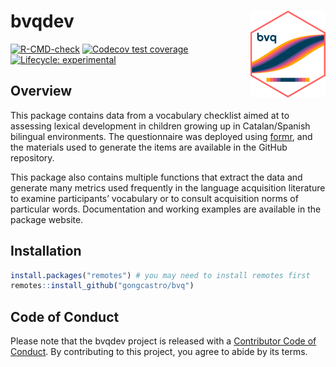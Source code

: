 # bvqdev <a href="gongcastro.github.io/bvqdev"><img src="man/figures/logo.png" align="right" height="139" /></a>
<!-- badges: start -->
[![R-CMD-check](https://github.com/gongcastro/bvq/actions/workflows/check-standard.yaml/badge.svg)](https://github.com/gongcastro/bvq/actions/workflows/R-CMD-check.yaml)
[![Codecov test coverage](https://codecov.io/gh/gongcastro/bvq/branch/main/graph/badge.svg)](https://app.codecov.io/gh/gongcastro/bvq?branch=main)
[![Lifecycle: experimental](https://img.shields.io/badge/lifecycle-experimental-orange.svg)](https://lifecycle.r-lib.org/articles/stages.html#experimental)
<!-- badges: end -->


## Overview

This package contains data from a vocabulary checklist aimed at to assessing lexical development in children growing up in Catalan/Spanish bilingual environments. The questionnaire was deployed using [formr](https://formr.org/), and the materials used to generate the items are available in the GitHub repository.

This package also contains multiple functions that extract the data and generate many metrics used frequently in the language acquisition literature to examine participants’ vocabulary or to consult acquisition norms of particular words. Documentation and working examples are available in the package website.


## Installation

```r
install.packages("remotes") # you may need to install remotes first
remotes::install_github("gongcastro/bvq")
```

## Code of Conduct

Please note that the bvqdev project is released with a [Contributor Code of Conduct](https://contributor-covenant.org/version/2/1/CODE_OF_CONDUCT.html). By contributing to this project, you agree to abide by its terms.
